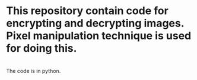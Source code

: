 # This repository contain code for encrypting and decrypting images. Pixel manipulation technique is used for doing this. 
<br>
The code is in python.